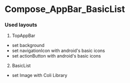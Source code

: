 # Compose_AppBar_BasicList

### Used layouts
1. TopAppBar
- set background
- set navigationIcon with android's basic icons
- set actionButton with android's basic icons

2. BasicList
- set Image with Coli Library
